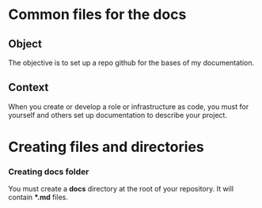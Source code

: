 <h1>
  <span>Common files for the docs</span>
</h1>

Object
------
The objective is to set up a repo github for the bases of my documentation.

Context
-------
When you create or develop a role or infrastructure as code, you must for yourself and others set up documentation to describe your project. 


Creating files and directories 
====================================
### Creating **docs** folder
You must create a **docs** directory at the root of your repository. It will contain __*.md__ files.